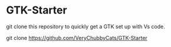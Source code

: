 # GTK-Starter

git clone this repository to quickly get a GTK set up with Vs code.

git clone https://github.com/VeryChubbyCats/GTK-Starter
